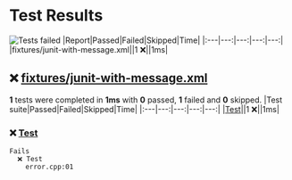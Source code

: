# Test Results
![Tests failed](https://img.shields.io/badge/tests-1%20failed-critical)
|Report|Passed|Failed|Skipped|Time|
|:---|---:|---:|---:|---:|
|fixtures/junit-with-message.xml||1 ❌||1ms|
## ❌ <a id="user-content-r0" href="#user-content-r0">fixtures/junit-with-message.xml</a>
**1** tests were completed in **1ms** with **0** passed, **1** failed and **0** skipped.
|Test suite|Passed|Failed|Skipped|Time|
|:---|---:|---:|---:|---:|
|[Test](#user-content-r0s0)||1 ❌||1ms|
### ❌ <a id="user-content-r0s0" href="#user-content-r0s0">Test</a>
```
Fails
  ❌ Test
	error.cpp:01
```
